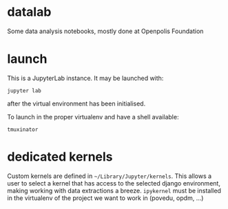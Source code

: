 # datalab
Some data analysis notebooks, mostly done at Openpolis Foundation

# launch
This is a JupyterLab instance. It may be launched with:
```
jupyter lab
```
after the virtual environment has been initialised.

To launch in the proper virtualenv and have a shell available:
```
tmuxinator
```

# dedicated kernels
Custom kernels are defined in ``~/Library/Jupyter/kernels``. This allows a user to select a kernel that has access to the selected django environment,
making working with data extractions a breeze.
``ipykernel`` must be installed in the virtualenv of the project we want to work in (povedu, opdm, ...)

